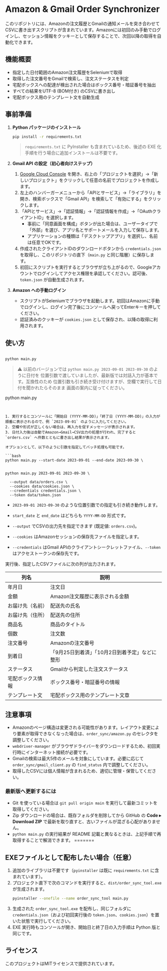 # Amazon & Gmail Order Synchronizer

このリポジトリには、Amazonの注文履歴とGmailの通知メールを突き合わせてCSVに書き出すスクリプトが含まれています。Amazonには初回のみ手動でログインし、セッション情報をクッキーとして保存することで、次回以降の取得を自動化できます。

## 機能概要

- 指定した日付範囲のAmazon注文履歴をSeleniumで取得
- 取得した注文番号をGmailで検索し、注文ステータスを判定
- 宅配ボックスへの配達が検出された場合はボックス番号・暗証番号を抽出
- すべての結果をUTF-8 (BOM付き) のCSVに書き出し
- 宅配ボックス用のテンプレート文を自動生成

## 事前準備

1. **Python パッケージのインストール**
   ```bash
   pip install -r requirements.txt
   ```
   > `requirements.txt` に PyInstaller も含まれているため、後述の EXE 化手順を行う場合に追加インストールは不要です。

2. **Gmail API の設定（初心者向けステップ）**
   1. [Google Cloud Console](https://console.cloud.google.com/) を開き、右上の「プロジェクトを選択」→「新しいプロジェクト」をクリックして任意の名前でプロジェクトを作成します。
   2. 左上のハンバーガーメニューから「APIとサービス」→「ライブラリ」を開き、検索ボックスで「Gmail API」を検索して「有効にする」をクリックします。
   3. 「APIとサービス」→「認証情報」→「認証情報を作成」→「OAuthクライアントID」を選択します。
      - 事前に「同意画面を構成」ボタンが出た場合は、ユーザータイプで「外部」を選び、アプリ名とサポートメールを入力して保存します。
      - アプリケーションの種類は「デスクトップアプリ」を選択し、名前は任意でOKです。
   4. 作成されたクライアントIDのダウンロードボタンから `credentials.json` を取得し、このリポジトリの直下（`main.py` と同じ階層）に保存します。
   5. 初回にスクリプトを実行するとブラウザが立ち上がるので、Googleアカウントでログインしてアクセス権限を承認してください。認可後、`token.json` が自動生成されます。

3. **Amazon への手動ログイン**
   - スクリプトがSeleniumでブラウザを起動します。初回はAmazonに手動でログインし、ログイン完了後にコンソールへ戻ってEnterキーを押してください。
   - 認証済みのクッキーが `cookies.json` として保存され、以降の取得に利用されます。

## 使い方

```bash

python main.py
```

> ⚠️ 以前のバージョンでは `python main.py 2023-09-01 2023-09-30` のように日付を
> 位置引数で渡していましたが、最新版では対話入力が基本です。互換性のため
> 位置引数も引き続き受け付けますが、空欄で実行して日付を聞かれたらそのまま
> 画面の案内に従ってください。



python main.py
```


1. 実行するとコンソールに「開始日 (YYYY-MM-DD)」「終了日 (YYYY-MM-DD)」の入力が順番に表示されるので、例 `2023-09-01` のように入力してください。
2. 空欄や形式が正しくない場合は、再入力を促すメッセージが表示されます。
3. 日付入力後は自動でAmazon→Gmail→CSV出力の処理が行われ、完了すると `orders.csv` へ件数とともに書き出し結果が表示されます。

オプションとして、以下のように引数を指定してバッチ処理も可能です。

```bash
python main.py --start-date 2023-09-01 --end-date 2023-09-30 \


python main.py 2023-09-01 2023-09-30 \

  --output data/orders.csv \
  --cookies data/cookies.json \
  --credentials credentials.json \
  --token data/token.json
```


- `2023-09-01 2023-09-30` のような位置引数での指定も引き続き動作します。
- `start_date` と `end_date` はどちらも `YYYY-MM-DD` 形式です。


- `--output` でCSVの出力先を指定できます (既定値: `orders.csv`)。
- `--cookies` はAmazonセッションの保存先ファイルを指定します。
- `--credentials` はGmail APIのクライアントシークレットファイル、`--token` はアクセストークンの保存先です。

実行後、指定したCSVファイルに次の列が出力されます。

| 列名 | 説明 |
| ---- | ---- |
| 年月日 | 注文日 |
| 金額 | Amazon注文履歴に表示される金額 |
| お届け先（名前） | 配送先の氏名 |
| お届け先（住所） | 配送先の住所 |
| 商品名 | 商品のタイトル |
| 個数 | 注文数 |
| 注文番号 | Amazonの注文番号 |
| 到着日 | 「9月25日到着済」「10月2日到着予定」などに整形 |
| ステータス | Gmailから判定した注文ステータス |
| 宅配ボックス情報 | ボックス番号・暗証番号の情報 |
| テンプレート文 | 宅配ボックス用のテンプレート文章 |

## 注意事項

- Amazonのページ構造は変更される可能性があります。レイアウト変更により要素が取得できなくなった場合は、`order_sync/amazon.py` のセレクタを調整してください。
- `webdriver-manager` がブラウザドライバーをダウンロードするため、初回実行時にインターネット接続が必要です。
- Gmailの検索は最大5件のメールを対象にしています。必要に応じて `order_sync/gmail_client.py` の `find_status` 内で調整してください。
- 取得したCSVには個人情報が含まれるため、適切に管理・保管してください。


### 最新版へ更新するには

- Git を使っている場合は `git pull origin main` を実行して最新コミットを取得してください。
- Zip ダウンロードの場合は、既存フォルダを削除してから GitHub の **Code ▸ Download ZIP** で最新を取り直すと、古いファイルが混ざる心配がありません。
- `python main.py` の実行結果が README 記載と異なるときは、上記手順で再取得することで解消できます。
=======


## EXEファイルとして配布したい場合（任意）

1. 追加のライブラリは不要です（`pyinstaller` は既に `requirements.txt` に含まれています）。
2. プロジェクト直下で次のコマンドを実行すると、`dist/order_sync_tool.exe` が生成されます。
   ```bash
   pyinstaller --onefile --name order_sync_tool main.py
   ```
3. 生成された `order_sync_tool.exe` を配布し、同じフォルダに `credentials.json`（および初回実行後の `token.json`、`cookies.json`）を置いた状態で実行してください。
4. EXE 実行時もコンソールが開き、開始日と終了日の入力手順は Python 版と同じです。

## ライセンス

このプロジェクトはMITライセンスで提供されています。
